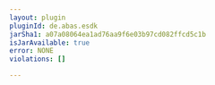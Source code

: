 ```yaml
---
layout: plugin
pluginId: de.abas.esdk
jarSha1: a07a08064ea1ad76aa9f6e03b97cd082ffcd5c1b
isJarAvailable: true
error: NONE
violations: []

---
```

